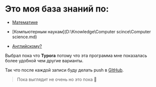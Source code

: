 

# Это моя база знаний по:

- [Математике](D:\Knowledge\Math\Math.md)

- [Компьютерным наукам](D:\Knowledge\Computer scince\Сomputer science.md)

- [Английскому?](English\ENG.md)

Выбрал пока что **Typora** потому что эта программа мне показалась более удобной чем другие варианты. 

Так что после каждой записи буду делать push в [GItHub](https://gist.github.com/DanyMint).

> Пока выглядит не очень но это пока :eyes: